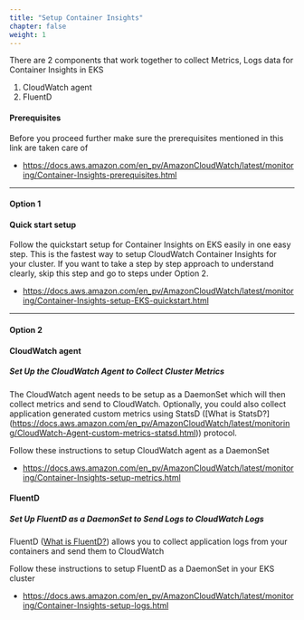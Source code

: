 ```yaml
---
title: "Setup Container Insights"
chapter: false
weight: 1
---
```


There are 2 components that work together to collect Metrics, Logs data for Container Insights in EKS

1. CloudWatch agent
2. FluentD

#### Prerequisites
Before you proceed further make sure the prerequisites mentioned in this link are taken care of

* https://docs.aws.amazon.com/en_pv/AmazonCloudWatch/latest/monitoring/Container-Insights-prerequisites.html

------------------------------------------------------------

#### Option 1
#### Quick start setup

Follow the quickstart setup for Container Insights on EKS easily in one easy step. This is the fastest way to setup CloudWatch Container Insights for your cluster. If you want to take a step by step approach to understand clearly, skip this step and go to steps under Option 2.

* https://docs.aws.amazon.com/en_pv/AmazonCloudWatch/latest/monitoring/Container-Insights-setup-EKS-quickstart.html

------------------------------------------------------------

#### Option 2
#### CloudWatch agent
##### Set Up the CloudWatch Agent to Collect Cluster Metrics

The CloudWatch agent needs to be setup as a DaemonSet which will then collect metrics and send to CloudWatch. Optionally, you could also collect application generated custom metrics using StatsD ([What is StatsD?] (https://docs.aws.amazon.com/en_pv/AmazonCloudWatch/latest/monitoring/CloudWatch-Agent-custom-metrics-statsd.html)) protocol.

Follow these instructions to setup CloudWatch agent as a DaemonSet

* https://docs.aws.amazon.com/en_pv/AmazonCloudWatch/latest/monitoring/Container-Insights-setup-metrics.html


#### FluentD
##### Set Up FluentD as a DaemonSet to Send Logs to CloudWatch Logs

FluentD ([What is FluentD?](https://www.fluentd.org/)) allows you to collect application logs from your containers and send them to CloudWatch

Follow these instructions to setup FluentD as a DaemonSet in your EKS cluster

* https://docs.aws.amazon.com/en_pv/AmazonCloudWatch/latest/monitoring/Container-Insights-setup-logs.html 

